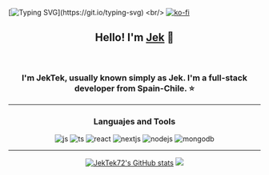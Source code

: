 [![Typing SVG](https://readme-typing-svg.herokuapp.com?font=Montserrat&weight=900&size=33&letterSpacing=center&pause=1000&color=F7D087&vCenter=true&random=true&width=435&lines=Welcome!)](https://git.io/typing-svg) <br/>
[![ko-fi](https://ko-fi.com/img/githubbutton_sm.svg)](https://ko-fi.com/jektek)
<h2 align="center"> Hello! I'm <a href="/">Jek</a> 👋 </h2> <br/>
<h3 align="center">I'm JekTek, usually known simply as Jek. I'm a full-stack developer from Spain-Chile. ⭐</h3>
<hr/>
<div align="center">
<h3>Languajes and Tools</h3>
<img alt="js" src="https://img.shields.io/badge/JavaScript-323330?style=for-the-badge&logo=javascript&logoColor=F7DF1E" />
<img alt="ts" src="https://img.shields.io/badge/TypeScript-007ACC?style=for-the-badge&logo=typescript&logoColor=white" />
<img alt="react" src="https://img.shields.io/badge/React-20232A?style=for-the-badge&logo=react&logoColor=61DAFB" />
<img alt="nextjs" src="https://img.shields.io/badge/next%20js-000000?style=for-the-badge&logo=nextdotjs&logoColor=white" />
<img alt="nodejs" src="https://img.shields.io/badge/Node%20js-339933?style=for-the-badge&logo=nodedotjs&logoColor=white" />
<img alt="mongodb" src="https://img.shields.io/badge/MongoDB-4EA94B?style=for-the-badge&logo=mongodb&logoColor=white" />
</div>
<hr/>
<p align="center">
<a href="http://www.github.com/JekTek72"><img src="https://github-readme-stats.vercel.app/api?username=JekTek72&show_icons=true&hide=&count_private=true&title_color=0891b2&text_color=ffffff&icon_color=0891b2&bg_color=1c1917&hide_border=true&show_icons=true" alt="JekTek72's GitHub stats" /></a>
<a href="http://www.github.com/JekTek72"><img src="https://github-readme-streak-stats.herokuapp.com/?user=JekTek72&stroke=ffffff&background=1c1917&ring=0891b2&fire=0891b2&currStreakNum=ffffff&currStreakLabel=0891b2&sideNums=ffffff&sideLabels=ffffff&dates=ffffff&hide_border=true" /></a>
